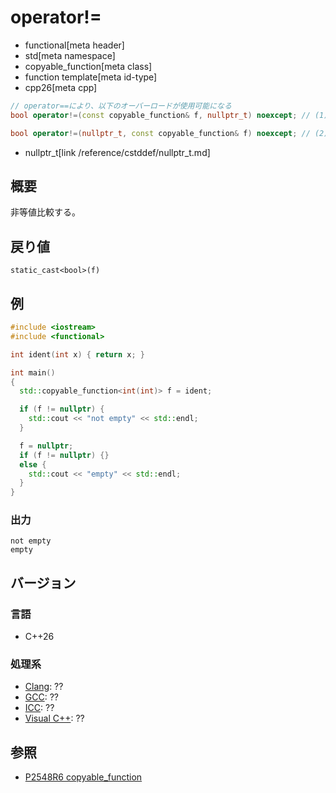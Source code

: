 # operator!=
* functional[meta header]
* std[meta namespace]
* copyable_function[meta class]
* function template[meta id-type]
* cpp26[meta cpp]

```cpp
// operator==により、以下のオーバーロードが使用可能になる
bool operator!=(const copyable_function& f, nullptr_t) noexcept; // (1)

bool operator!=(nullptr_t, const copyable_function& f) noexcept; // (2)
```
* nullptr_t[link /reference/cstddef/nullptr_t.md]

## 概要
非等値比較する。


## 戻り値
`static_cast<bool>(f)`


## 例
```cpp example
#include <iostream>
#include <functional>

int ident(int x) { return x; }

int main()
{
  std::copyable_function<int(int)> f = ident;

  if (f != nullptr) {
    std::cout << "not empty" << std::endl;
  }

  f = nullptr;
  if (f != nullptr) {}
  else {
    std::cout << "empty" << std::endl;
  }
}
```

### 出力
```
not empty
empty
```


## バージョン
### 言語
- C++26

### 処理系
- [Clang](/implementation.md#clang): ??
- [GCC](/implementation.md#gcc): ??
- [ICC](/implementation.md#icc): ??
- [Visual C++](/implementation.md#visual_cpp): ??


## 参照
- [P2548R6 copyable_function](https://open-std.org/jtc1/sc22/wg21/docs/papers/2023/p2548r6.pdf)

